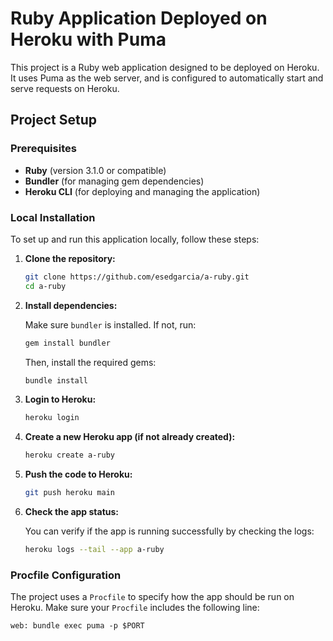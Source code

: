 # Ruby Application Deployed on Heroku with Puma

This project is a Ruby web application designed to be deployed on Heroku. It uses Puma as the web server, and is configured to automatically start and serve requests on Heroku.

## Project Setup

### Prerequisites

- **Ruby** (version 3.1.0 or compatible)
- **Bundler** (for managing gem dependencies)
- **Heroku CLI** (for deploying and managing the application)

### Local Installation

To set up and run this application locally, follow these steps:

1. **Clone the repository:**

    ```bash
    git clone https://github.com/esedgarcia/a-ruby.git
    cd a-ruby
    ```

2. **Install dependencies:**

    Make sure `bundler` is installed. If not, run:

    ```bash
    gem install bundler
    ```

    Then, install the required gems:

    ```bash
    bundle install
    ```


1. **Login to Heroku:**

    ```bash
    heroku login
    ```

2. **Create a new Heroku app (if not already created):**

    ```bash
    heroku create a-ruby
    ```

3. **Push the code to Heroku:**

    ```bash
    git push heroku main
    ```

4. **Check the app status:**

    You can verify if the app is running successfully by checking the logs:

    ```bash
    heroku logs --tail --app a-ruby
    ```

### Procfile Configuration

The project uses a `Procfile` to specify how the app should be run on Heroku. Make sure your `Procfile` includes the following line:

```plaintext
web: bundle exec puma -p $PORT
